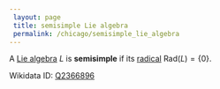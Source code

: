 ```yaml
---
 layout: page
 title: semisimple Lie algebra
 permalink: /chicago/semisimple_lie_algebra
---
```

A [Lie algebra](https://defsmath.github.io/DefsMath/Lie_algebra) $L$ is **semisimple** if its [radical](https://defsmath.github.io/DefsMath/radical_of_a_Lie_algebra) $\text{Rad}(L) = \{0\}$. 

Wikidata ID: [Q2366896](https://www.wikidata.org/wiki/Q2366896)